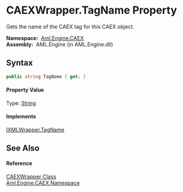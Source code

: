 CAEXWrapper.TagName Property
============================
Gets the name of the CAEX tag for this CAEX object.

  **Namespace:**  [Aml.Engine.CAEX][1]  
  **Assembly:**  AML.Engine (in AML.Engine.dll)

Syntax
------

```csharp
public string TagName { get; }
```

#### Property Value
Type: [String][2]
#### Implements
[IXMLWrapper.TagName][3]  


See Also
--------

#### Reference
[CAEXWrapper Class][4]  
[Aml.Engine.CAEX Namespace][1]  

[1]: ../README.md
[2]: https://docs.microsoft.com/dotnet/api/system.string
[3]: ../../Aml.Engine.XML/IXMLWrapper/TagName.md
[4]: README.md
[5]: https://www.automationml.org
[6]: ../../icons/logoShade.png